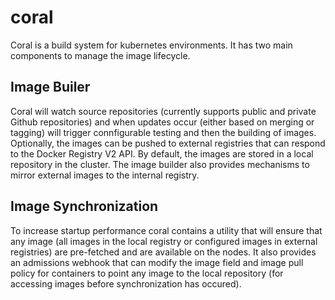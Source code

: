 # coral

Coral is a build system for kubernetes environments.  It has two main components to manage the image lifecycle.

## Image Builer

Coral will watch source repositories (currently supports public and private Github repositories) and when updates occur (either based on merging or tagging) will trigger connfigurable testing and then the building of images.  Optionally, the images can be pushed to external registries that can respond to the Docker Registry V2 API.  By default, the images are stored in a local repository in the cluster.  The image builder also provides mechanisms to mirror external images to the internal registry.

## Image Synchronization

To increase startup performance coral contains a utility that will ensure that any image (all images in the local registry or configured images in external registries) are pre-fetched and are available on the nodes.  It also provides an admissions webhook that can modify the image field and image pull policy for containers to point any image to the local repository (for accessing images before synchronization has occured).
